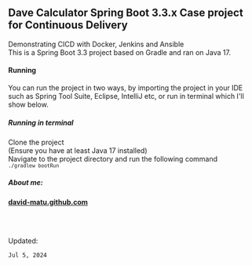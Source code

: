 ## Dave Calculator Spring Boot 3.3.x Case project for Continuous Delivery
 
Demonstrating CICD with Docker, Jenkins and Ansible <br>
This is a Spring Boot 3.3 project based on Gradle and ran on Java 17.

#### Running
You can run the project in two ways, by importing the project in your IDE such as Spring Tool Suite, Eclipse, IntelliJ etc, or run in terminal which I'll show below.

##### Running in terminal
Clone the project <br>
(Ensure you have at least Java 17 installed) <br>
Navigate to the project directory and run the following command <br>
<code>`./gradlew bootRun`</code>

##### About me: <br>
**[david-matu.github.com](https://david-matu.github.io/)**

<br><br>

Updated:

`Jul 5, 2024`

